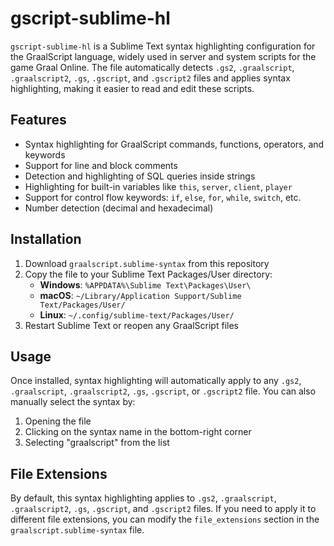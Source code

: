 # gscript-sublime-hl

`gscript-sublime-hl` is a Sublime Text syntax highlighting configuration for the GraalScript language, widely used in server and system scripts for the game Graal Online. The file automatically detects `.gs2`, `.graalscript`, `.graalscript2`, `.gs`, `.gscript`, and `.gscript2` files and applies syntax highlighting, making it easier to read and edit these scripts.

## Features

- Syntax highlighting for GraalScript commands, functions, operators, and keywords
- Support for line and block comments
- Detection and highlighting of SQL queries inside strings
- Highlighting for built-in variables like `this`, `server`, `client`, `player`
- Support for control flow keywords: `if`, `else`, `for`, `while`, `switch`, etc.
- Number detection (decimal and hexadecimal)

## Installation

1. Download `graalscript.sublime-syntax` from this repository
2. Copy the file to your Sublime Text Packages/User directory:
   - **Windows**: `%APPDATA%\Sublime Text\Packages\User\`
   - **macOS**: `~/Library/Application Support/Sublime Text/Packages/User/`
   - **Linux**: `~/.config/sublime-text/Packages/User/`
3. Restart Sublime Text or reopen any GraalScript files

## Usage

Once installed, syntax highlighting will automatically apply to any `.gs2`, `.graalscript`, `.graalscript2`, `.gs`, `.gscript`, or `.gscript2` file. You can also manually select the syntax by:

1. Opening the file
2. Clicking on the syntax name in the bottom-right corner
3. Selecting "graalscript" from the list

## File Extensions

By default, this syntax highlighting applies to `.gs2`, `.graalscript`, `.graalscript2`, `.gs`, `.gscript`, and `.gscript2` files. If you need to apply it to different file extensions, you can modify the `file_extensions` section in the `graalscript.sublime-syntax` file.
